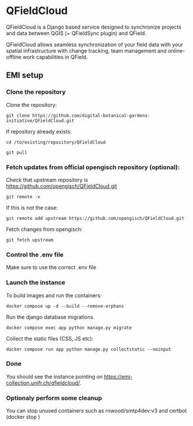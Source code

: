 # QFieldCloud

QFieldCloud is a Django based service designed to synchronize projects and data between QGIS (+ QFieldSync plugin) and QField.

QFieldCloud allows seamless synchronization of your field data with your spatial infrastructure with change tracking, team management and online-offline work capabilities in QField.

## EMI setup

### Clone the repository

Clone the repository:

    git clone https://github.com/digital-botanical-gardens-initiative/QFieldCloud.git

If repository already exists:
    
    cd /to/existing/repository/QFieldCloud

    git pull

### Fetch updates from official opengisch repository (optional):

Check that upstream repository is https://github.com/opengisch/QFieldCloud.git

    git remote -v

If this is not the case: 

    git remote add upstream https://github.com/opengisch/QFieldCloud.git

Fetch changes from opengisch:

    git fetch upstream

### Control the .env file

Make sure to use the correct .env file

### Launch the instance

To build images and run the containers:

    docker compose up -d --build --remove-orphans

Run the django database migrations.

    docker compose exec app python manage.py migrate

Collect the static files (CSS, JS etc):

    docker compose run app python manage.py collectstatic --noinput

### Done

You should see the instance pointing on https://emi-collection.unifr.ch/qfieldcloud/.

### Optionaly perform some cleanup

You can stop unused containers such as rnwood/smtp4dev:v3 and certbot (docker stop <CONTAINER ID>)

